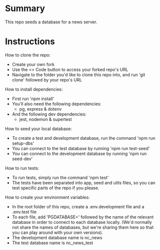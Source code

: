 # Summary
This repo seeds a database for a news server. 


# Instructions
How to clone the repo:
- Create your own fork
- Use the <> Code button to access your forked repo's URL
- Navigate to the folder you'd like to clone this repo into, and run 'git clone' followed by your repo's URL

How to install dependencies:
- First run 'npm install'
- You'll also need the following dependencies:
    - pg, express & dotenv
- And the following dev dependencies:
    - jest, nodemon & supertest


How to seed your local database: 
- To create a test and development database, run the command 'npm run setup-dbs'
- You can connect to the test database by running 'npm run test-seed'
- You can connect to the development database by running 'npm run seed-dev'

How to run tests:
- To run tests, simply run the command 'npm test'
- The tests have been separated into app, seed and utils files,  so you can test specific parts of the repo if you please.

How to create your environment variables:

- In the root folder of this repo, create a .env.development file and a .env.test file
- To each file, add 'PGDATABASE=' followed by the name of the relevant database in order to connect to each database locally.
(We'd normally not share the names of databases, but we're sharing them here so that you can play around with your own versions).
- The development database name is nc_news
- The test database name is nc_news_test
